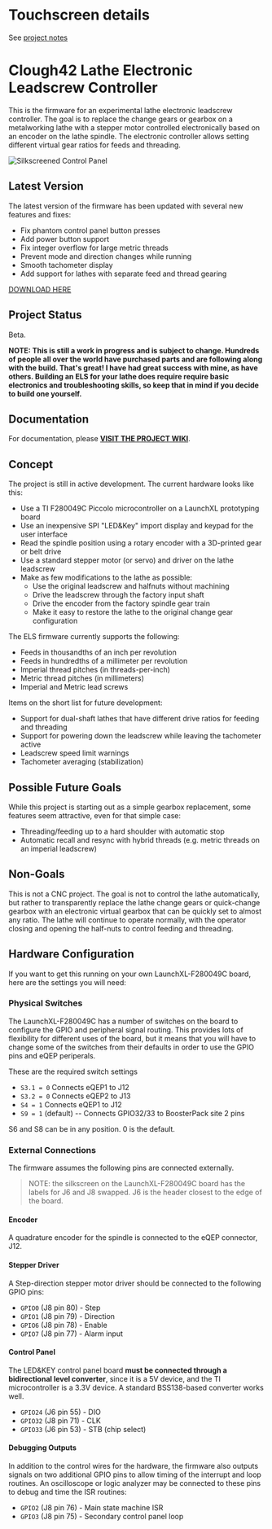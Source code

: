# Touchscreen details
See [project notes](https://www.notion.so/Touchscreen-for-Clough42-ELS-99899e746e064c45b51a9397c1d289a5)

# Clough42 Lathe Electronic Leadscrew Controller

This is the firmware for an experimental lathe electronic leadscrew controller.  The goal is to replace the change
gears or gearbox on a metalworking lathe with a stepper motor controlled electronically based on an encoder on the
lathe spindle.  The electronic controller allows setting different virtual gear ratios for feeds and threading.

![Silkscreened Control Panel](https://raw.githubusercontent.com/kentavv/electronic-leadscrew/feature-nextion-pure/docs/images/Touchscreen.png)

## Latest Version

The latest version of the firmware has been updated with several new features and fixes:
* Fix phantom control panel button presses
* Add power button support
* Fix integer overflow for large metric threads
* Prevent mode and direction changes while running
* Smooth tachometer display
* Add support for lathes with separate feed and thread gearing

[DOWNLOAD HERE](https://github.com/clough42/electronic-leadscrew/releases)

## Project Status
Beta.

**NOTE: This is still a work in progress and is subject to change.  Hundreds of people all over the world have purchased parts
and are following along with the build.  That's great!  I have had great success with mine, as have others.  Building an ELS
for your lathe does require require basic electronics and troubleshooting skills, so keep that in mind if you decide to build one
yourself.**

## Documentation
For documentation, please [**VISIT THE PROJECT WIKI**](https://github.com/clough42/electronic-leadscrew/wiki).

## Concept
The project is still in active development.  The current hardware looks like this:
* Use a TI F280049C Piccolo microcontroller on a LaunchXL prototyping board
* Use an inexpensive SPI "LED&Key" import display and keypad for the user interface
* Read the spindle position using a rotary encoder with a 3D-printed gear or belt drive
* Use a standard stepper motor (or servo) and driver on the lathe leadscrew
* Make as few modifications to the lathe as possible:
  * Use the original leadscrew and halfnuts without machining
  * Drive the leadscrew through the factory input shaft
  * Drive the encoder from the factory spindle gear train
  * Make it easy to restore the lathe to the original change gear configuration  

The ELS firmware currently supports the following:
* Feeds in thousandths of an inch per revolution
* Feeds in hundredths of a millimeter per revolution
* Imperial thread pitches (in threads-per-inch)
* Metric thread pitches (in millimeters)
* Imperial and Metric lead screws

Items on the short list for future development:
* Support for dual-shaft lathes that have different drive ratios for feeding and threading
* Support for powering down the leadscrew while leaving the tachometer active
* Leadscrew speed limit warnings
* Tachometer averaging (stabilization)

## Possible Future Goals
While this project is starting out as a simple gearbox replacement, some features seem attractive, even for
that simple case:
* Threading/feeding up to a hard shoulder with automatic stop
* Automatic recall and resync with hybrid threads (e.g. metric threads on an imperial leadscrew)

## Non-Goals
This is not a CNC project.  The goal is not to control the lathe automatically, but rather to transparently
replace the lathe change gears or quick-change gearbox with an electronic virtual gearbox that can be quickly
set to almost any ratio.  The lathe will continue to operate normally, with the operator closing and opening
the half-nuts to control feeding and threading.

## Hardware Configuration
If you want to get this running on your own LaunchXL-F280049C board, here are the settings you will need:

### Physical Switches
The LaunchXL-F280049C has a number of switches on the board to configure the GPIO and peripheral signal routing.
This provides lots of flexibility for different uses of the board, but it means that you will have to change
some of the switches from their defaults in order to use the GPIO pins and eQEP periperals.

These are the required switch settings
* `S3.1 = 0` Connects eQEP1 to J12
* `S3.2 = 0` Connects eQEP2 to J13
* `S4 = 1` Connects eQEP1 to J12
* `S9 = 1` (default) -- Connects GPIO32/33 to BoosterPack site 2 pins

S6 and S8 can be in any position.  0 is the default.

### External Connections
The firmware assumes the following pins are connected externally.

> NOTE: the silkscreen on the LaunchXL-F280049C board has the labels for J6 and J8
> swapped.  J6 is the header closest to the edge of the board.

#### Encoder
A quadrature encoder for the spindle is connected to the eQEP connector, J12.

#### Stepper Driver
A Step-direction stepper motor driver should be connected to the following GPIO pins:
* `GPIO0` (J8 pin 80) - Step
* `GPIO1` (J8 pin 79) - Direction
* `GPIO6` (J8 pin 78) - Enable
* `GPIO7` (J8 pin 77) - Alarm input

#### Control Panel
The LED&KEY control panel board **must be connected through a bidirectional level converter**, since
it is a 5V device, and the TI microcontroller is a 3.3V device.  A standard BSS138-based converter works
well.
* `GPIO24` (J6 pin 55) - DIO
* `GPIO32` (J8 pin 71) - CLK
* `GPIO33` (J6 pin 53) - STB (chip select)

#### Debugging Outputs
In addition to the control wires for the hardware, the firmware also outputs signals on two additional
GPIO pins to allow timing of the interrupt and loop routines.  An oscilloscope or logic analyzer may be
connected to these pins to debug and time the ISR routines:
* `GPIO2` (J8 pin 76) - Main state machine ISR
* `GPIO3` (J8 pin 75) - Secondary control panel loop
